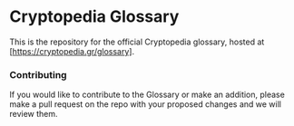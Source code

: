 # Cryptopedia Glossary

This is the repository for the official Cryptopedia glossary, hosted at [https://cryptopedia.gr/glossary].

### Contributing

If you would like to contribute to the Glossary or make an addition, please make a pull request on the repo with your proposed changes and we will review them.

